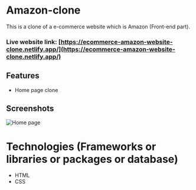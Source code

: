 # Amazon-clone

This is a clone of a e-commerce website which is Amazon (Front-end part).

### Live website link: [https://ecommerce-amazon-website-clone.netlify.app/](https://ecommerce-amazon-website-clone.netlify.app/)

## Features

- Home page clone

## Screenshots

![Home page](screenshots/home.png)

# Technologies (Frameworks or libraries or packages or database)

- HTML
- CSS

